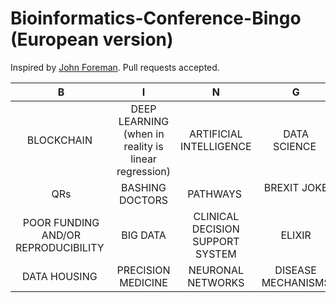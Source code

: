 # Bioinformatics-Conference-Bingo (European version)

Inspired by [John Foreman](https://twitter.com/John4man). Pull requests accepted.

| B                | I                       | N                                                       | G                                                                             | O                    |
| :-----------:    | :-------------:         | :-------------:                                         | :-------------:                                                               | :-------------:      |
| BLOCKCHAIN  | DEEP LEARNING (when in reality is linear regression)| ARTIFICIAL INTELLIGENCE  | DATA SCIENCE | FAIR DATA |
| QRs| BASHING DOCTORS  | PATHWAYS | BREXIT JOKE  | MindMap |
| POOR FUNDING AND/OR REPRODUCIBILITY   | BIG DATA | CLINICAL DECISION SUPPORT SYSTEM | ELIXIR | BioRxiv |
| DATA HOUSING | PRECISION MEDICINE | NEURONAL NETWORKS | DISEASE MECHANISMS | [GDPRs](https://www.dpnetwork.org.uk/gdpr/) |
